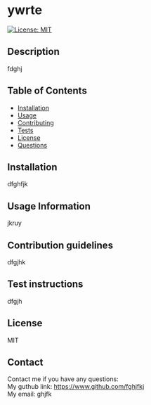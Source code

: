 
<h1>ywrte</h1>

[![License: MIT](https://img.shields.io/badge/License-MIT-yellow.svg)](https://opensource.org/licenses/MIT)

<h2>Description</h2>
fdghj
<h2>Table of Contents</h2>
<ul>
  <li><a href="#install">Installation</a></li>
  <li><a href="#usage">Usage</a></li>
  <li><a href="#contribution">Contributing</a></li>
  <li><a href="#test">Tests</a></li>
  <li><a href="#license">License</a></li>
  <li><a href="#contact">Questions</a></li>
</ul>
<h2 id="install">Installation</h2>
dfghfjk
<h2 id="usage">Usage Information</h2>
jkruy
<h2 id="contribution">Contribution guidelines</h2>
dfgjhk
<h2 id="test">Test instructions</h2>
dfgjh
<h2 id="license">License</h2>
MIT
<h2 id="contact">Contact</h2>
Contact me if you have any questions:<br>
My guthub link: <a href="https://www.github.com/fghjfkj">https://www.github.com/fghjfkj</a><br>
My email: ghjfk
